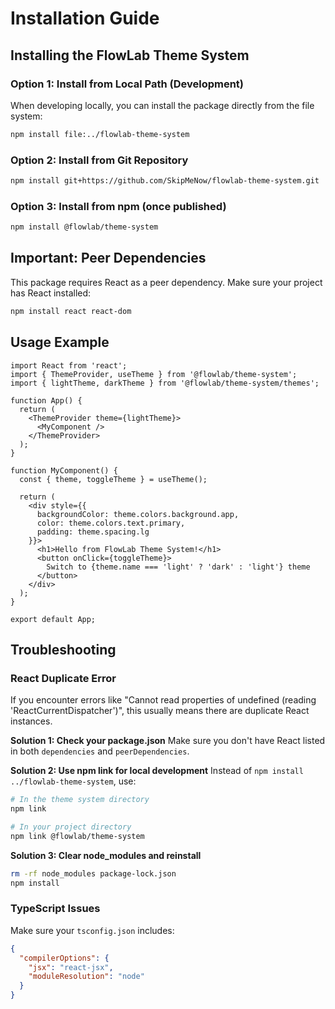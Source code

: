 # Installation Guide

## Installing the FlowLab Theme System

### Option 1: Install from Local Path (Development)

When developing locally, you can install the package directly from the file system:

```bash
npm install file:../flowlab-theme-system
```

### Option 2: Install from Git Repository

```bash
npm install git+https://github.com/SkipMeNow/flowlab-theme-system.git
```

### Option 3: Install from npm (once published)

```bash
npm install @flowlab/theme-system
```

## Important: Peer Dependencies

This package requires React as a peer dependency. Make sure your project has React installed:

```bash
npm install react react-dom
```

## Usage Example

```tsx
import React from 'react';
import { ThemeProvider, useTheme } from '@flowlab/theme-system';
import { lightTheme, darkTheme } from '@flowlab/theme-system/themes';

function App() {
  return (
    <ThemeProvider theme={lightTheme}>
      <MyComponent />
    </ThemeProvider>
  );
}

function MyComponent() {
  const { theme, toggleTheme } = useTheme();
  
  return (
    <div style={{ 
      backgroundColor: theme.colors.background.app,
      color: theme.colors.text.primary,
      padding: theme.spacing.lg 
    }}>
      <h1>Hello from FlowLab Theme System!</h1>
      <button onClick={toggleTheme}>
        Switch to {theme.name === 'light' ? 'dark' : 'light'} theme
      </button>
    </div>
  );
}

export default App;
```

## Troubleshooting

### React Duplicate Error

If you encounter errors like "Cannot read properties of undefined (reading 'ReactCurrentDispatcher')", this usually means there are duplicate React instances. 

**Solution 1: Check your package.json**
Make sure you don't have React listed in both `dependencies` and `peerDependencies`.

**Solution 2: Use npm link for local development**
Instead of `npm install ../flowlab-theme-system`, use:

```bash
# In the theme system directory
npm link

# In your project directory
npm link @flowlab/theme-system
```

**Solution 3: Clear node_modules and reinstall**
```bash
rm -rf node_modules package-lock.json
npm install
```

### TypeScript Issues

Make sure your `tsconfig.json` includes:

```json
{
  "compilerOptions": {
    "jsx": "react-jsx",
    "moduleResolution": "node"
  }
}
```